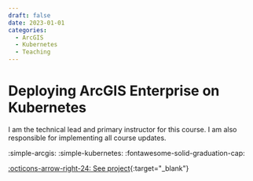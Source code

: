 ```yaml
---
draft: false 
date: 2023-01-01
categories:
  - ArcGIS
  - Kubernetes
  - Teaching
---
```


# Deploying ArcGIS Enterprise on Kubernetes

I am the technical lead and primary instructor for this course. I am also responsible for implementing all course updates.

:simple-arcgis:
:simple-kubernetes:
:fontawesome-solid-graduation-cap:

[:octicons-arrow-right-24: See project](https://www.esri.com/training/catalog/64e5146ae0631b28f19674c5/deploying-arcgis-enterprise-on-kubernetes/){:target="_blank"}